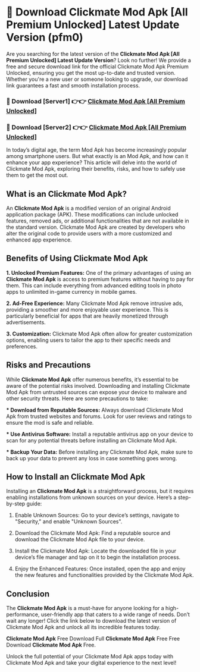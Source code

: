 # 🤖 Download Clickmate Mod Apk [All Premium Unlocked] Latest Update Version (pfm0)

Are you searching for the latest version of the <strong>Clickmate Mod Apk [All Premium Unlocked] Latest Update Version</strong>? Look no further! We provide a free and secure download link for the official Clickmate Mod Apk Premium Unlocked, ensuring you get the most up-to-date and trusted version. Whether you're a new user or someone looking to upgrade, our download link guarantees a fast and smooth installation process.


<h3>📌 Download [Server1] 👉👉 <a href="https://hapymods.com?title=Clickmate+Mod+Apk&ref=3B1">Clickmate Mod Apk [All Premium Unlocked]</a></h3>

<h3>📌 Download [Server2] 👉👉 <a href="https://hapymods.com?title=Clickmate+Mod+Apk&ref=3B1">Clickmate Mod Apk [All Premium Unlocked]</a></h3>


In today’s digital age, the term Mod Apk has become increasingly popular among smartphone users. But what exactly is an Mod Apk, and how can it enhance your app experience? This article will delve into the world of Clickmate Mod Apk, exploring their benefits, risks, and how to safely use them to get the most out.


<h2>What is an Clickmate Mod Apk?</h2>

An <strong>Clickmate Mod Apk</strong> is a modified version of an original Android application package (APK). These modifications can include unlocked features, removed ads, or additional functionalities that are not available in the standard version. Clickmate Mod Apk are created by developers who alter the original code to provide users with a more customized and enhanced app experience.


<h2>Benefits of Using Clickmate Mod Apk</h2>

<strong> 1. Unlocked Premium Features:</strong> One of the primary advantages of using an <strong>Clickmate Mod Apk</strong> is access to premium features without having to pay for them. This can include everything from advanced editing tools in photo apps to unlimited in-game currency in mobile games.

<strong> 2. Ad-Free Experience:</strong> Many Clickmate Mod Apk remove intrusive ads, providing a smoother and more enjoyable user experience. This is particularly beneficial for apps that are heavily monetized through advertisements.

<strong> 3. Customization:</strong> Clickmate Mod Apk often allow for greater customization options, enabling users to tailor the app to their specific needs and preferences.


<h2>Risks and Precautions</h2>

While <strong>Clickmate Mod Apk</strong> offer numerous benefits, it’s essential to be aware of the potential risks involved. Downloading and installing Clickmate Mod Apk from untrusted sources can expose your device to malware and other security threats. Here are some precautions to take:

<strong> * Download from Reputable Sources:</strong> Always download Clickmate Mod Apk from trusted websites and forums. Look for user reviews and ratings to ensure the mod is safe and reliable.

<strong> * Use Antivirus Software:</strong> Install a reputable antivirus app on your device to scan for any potential threats before installing an Clickmate Mod Apk.

<strong> * Backup Your Data:</strong> Before installing any Clickmate Mod Apk, make sure to back up your data to prevent any loss in case something goes wrong.


<h2>How to Install an Clickmate Mod Apk</h2>

Installing an <strong>Clickmate Mod Apk</strong> is a straightforward process, but it requires enabling installations from unknown sources on your device. Here’s a step-by-step guide:

 1. Enable Unknown Sources: Go to your device’s settings, navigate to "Security," and enable "Unknown Sources".

 2. Download the Clickmate Mod Apk: Find a reputable source and download the Clickmate Mod Apk file to your device.

 3. Install the Clickmate Mod Apk: Locate the downloaded file in your device’s file manager and tap on it to begin the installation process.

 4. Enjoy the Enhanced Features: Once installed, open the app and enjoy the new features and functionalities provided by the Clickmate Mod Apk.


<h2><strong>Conclusion</strong></h2>

The <strong>Clickmate Mod Apk</strong> is a must-have for anyone looking for a high-performance, user-friendly app that caters to a wide range of needs. Don’t wait any longer! Click the link below to download the latest version of Clickmate Mod Apk and unlock all its incredible features today.

<strong>Clickmate Mod Apk</strong> Free Download Full <strong>Clickmate Mod Apk</strong> Free Free Download <strong>Clickmate Mod Apk</strong> Free.

Unlock the full potential of your Clickmate Mod Apk apps today with Clickmate Mod Apk and take your digital experience to the next level!